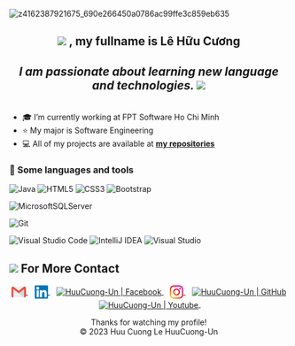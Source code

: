 ![z4162387921675_690e266450a0786ac99ffe3c859eb635](https://user-images.githubusercontent.com/80157349/223336962-5bedc66d-7cbf-4edd-a554-4c14f9d938b6.gif)


## <div align="center"><img src="https://raw.githubusercontent.com/nixin72/nixin72/master/wave.gif" width="5%"/> , my fullname is Lê Hữu Cương <h5> I am passionate about learning new language and technologies. <img src="https://media.giphy.com/media/xBeM3b0G6brQCbR6RB/giphy.gif"  width="3%"></h5></div>



- :mortar_board: I’m currently working at FPT Software Ho Chi Minh
- :star: My major is Software Engineering
- 💻 All of my projects are available at [**my repositories**](https://github.com/HuuCuong-Un?tab=repositories)


  



###  :notebook: Some languages and tools 

![Java](https://img.shields.io/badge/java-%23ED8B00.svg?style=for-the-badge&logo=java&logoColor=white)
![HTML5](https://img.shields.io/badge/html5-%23E34F26.svg?style=for-the-badge&logo=html5&logoColor=white)
![CSS3](https://img.shields.io/badge/css3-%231572B6.svg?style=for-the-badge&logo=css3&logoColor=white)
![Bootstrap](https://img.shields.io/badge/bootstrap-%23563D7C.svg?style=for-the-badge&logo=bootstrap&logoColor=white)

![MicrosoftSQLServer](https://img.shields.io/badge/Microsoft%20SQL%20Sever-CC2927?style=for-the-badge&logo=microsoft%20sql%20server&logoColor=white)

![Git](https://img.shields.io/badge/git-%23F05033.svg?style=for-the-badge&logo=git&logoColor=white) 


![Visual Studio Code](https://img.shields.io/badge/Visual%20Studio%20Code-0078d7.svg?style=for-the-badge&logo=visual-studio-code&logoColor=white) 
![IntelliJ IDEA](https://img.shields.io/badge/IntelliJIDEA-000000.svg?style=for-the-badge&logo=intellij-idea&logoColor=white)
![Visual Studio](https://img.shields.io/badge/Visual%20Studio-5C2D91.svg?style=for-the-badge&logo=visual-studio&logoColor=white) 


## <img src='https://raw.githubusercontent.com/ShahriarShafin/ShahriarShafin/main/Assets/handshake.gif' width="5%"> For More Contact

<p align="center">
  <a href="mailto:lehuucuong270603@gmail.com" >
    <img align="center" alt="HuuCuong-Un | Gmail" width="26px" src="https://github.com/SatYu26/SatYu26/blob/master/Assets/Gmail.svg" />
  </a> &nbsp;&nbsp;
  
  <a href="https://www.linkedin.com/in/c%C6%B0%C6%A1ng-l%C3%AA-371779218/">
    <img align="center" alt="HuuCuong-Un | Linkedin" width="24px" src="https://github.com/SatYu26/SatYu26/blob/master/Assets/Linkedin.svg" />
  </a> &nbsp;&nbsp;
  
  <a href="https://www.facebook.com/profile.php?id=100043342995315" target="_blank">
      <img align="center" alt="HuuCuong-Un | Facebook" width="24px" src="https://upload.wikimedia.org/wikipedia/en/thumb/0/04/Facebook_f_logo_%282021%29.svg/100px-Facebook_f_logo_%282021%29.svg.png" />
  </a> &nbsp;&nbsp;
  
  <a href="https://www.instagram.com/cuongsiuunhan/" target="_blank">
    <img align="center" alt="HuuCuong-Un | Instagram" width="24px" src="https://github.com/SatYu26/SatYu26/blob/master/Assets/Instagram.svg" />
  </a> &nbsp;&nbsp;
  
  <a href="https://github.com/HuuCuong-Un" target="_blank">
    <img align="center" alt="HuuCuong-Un | GitHub" width="26px" src="https://upload.wikimedia.org/wikipedia/commons/thumb/a/ae/Github-desktop-logo-symbol.svg/1024px-Github-desktop-logo-symbol.svg.png" />
  </a> &nbsp;&nbsp;
  
  <a href="https://www.youtube.com/channel/UC7uz-Ctf31f1QWZrNl0c56Q" target="_blank">
    <img align="center" alt="HuuCuong-Un | Youtube" width="32px" src="https://icon-library.com/images/youtube-video-icon-png/youtube-video-icon-png-29.jpg" />
  </a> &nbsp;&nbsp;
<p> 



<div align="center">
   Thanks for watching my profile!  <br/>
  &copy; 2023 Huu Cuong Le HuuCuong-Un
</div>

<!--
**HuuCuong-Un/HuuCuong-Un** is a ✨ _special_ ✨ repository because its `README.md` (this file) appears on your GitHub profile.

Here are some ideas to get you started:

- 🔭 I’m currently working on ...
- 🌱 I’m currently learning ...
- 👯 I’m looking to collaborate on ...
- 🤔 I’m looking for help with ...
- 💬 Ask me about ...
- 📫 How to reach me: ...
- 😄 Pronouns: ...
- ⚡ Fun fact: ...
-->
